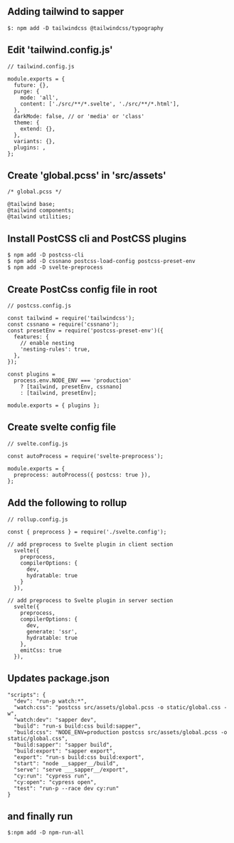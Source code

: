 ## Adding tailwind to sapper

```
$: npm add -D tailwindcss @tailwindcss/typography
```
## Edit 'tailwind.config.js'
```
// tailwind.config.js

module.exports = {
  future: {},
  purge: {
    mode: 'all',
    content: ['./src/**/*.svelte', './src/**/*.html'],
  },
  darkMode: false, // or 'media' or 'class'
  theme: {
    extend: {},
  },
  variants: {},
  plugins: ,
};
```
## Create 'global.pcss' in 'src/assets'
```
/* global.pcss */

@tailwind base;
@tailwind components;
@tailwind utilities;
```
## Install PostCSS cli and PostCSS plugins
```
$ npm add -D postcss-cli
$ npm add -D cssnano postcss-load-config postcss-preset-env
$ npm add -D svelte-preprocess
```
## Create PostCss config file in root
```
// postcss.config.js

const tailwind = require('tailwindcss');
const cssnano = require('cssnano');
const presetEnv = require('postcss-preset-env')({
  features: {
    // enable nesting
    'nesting-rules': true,
  },
});

const plugins =
  process.env.NODE_ENV === 'production'
    ? [tailwind, presetEnv, cssnano]
    : [tailwind, presetEnv];

module.exports = { plugins };
```
## Create svelte config file
```
// svelte.config.js

const autoProcess = require('svelte-preprocess');

module.exports = {
  preprocess: autoProcess({ postcss: true }),
};
```
## Add the following to rollup
```
// rollup.config.js

const { preprocess } = require('./svelte.config');

// add preprocess to Svelte plugin in client section
  svelte({
    preprocess,
    compilerOptions: {
      dev,
      hydratable: true
    }
  }),

// add preprocess to Svelte plugin in server section
  svelte({
    preprocess,
    compilerOptions: {
      dev,
      generate: 'ssr',
      hydratable: true
    },
    emitCss: true
  }),
```

## Updates package.json
```
"scripts": {
  "dev": "run-p watch:*",
  "watch:css": "postcss src/assets/global.pcss -o static/global.css -w",
  "watch:dev": "sapper dev",
  "build": "run-s build:css build:sapper",
  "build:css": "NODE_ENV=production postcss src/assets/global.pcss -o static/global.css",
  "build:sapper": "sapper build",
  "build:export": "sapper export",
  "export": "run-s build:css build:export",
  "start": "node __sapper__/build",
  "serve": "serve ___sapper__/export",
  "cy:run": "cypress run",
  "cy:open": "cypress open",
  "test": "run-p --race dev cy:run"
}
```
## and finally run
```
$:npm add -D npm-run-all
```